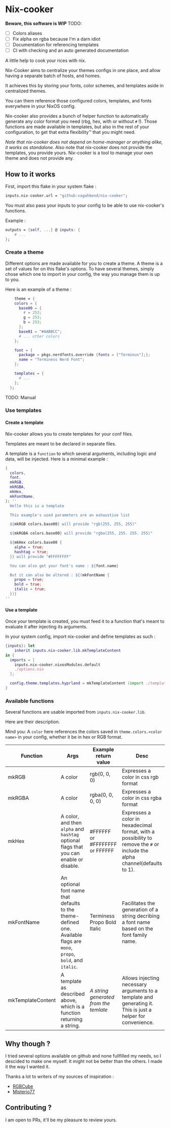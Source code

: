 # Nix-cooker

**Beware, this software is WIP**
TODO:

- [ ] Colors aliases
- [ ] Fix alpha on rgba because I'm a darn idiot
- [ ] Documentation for referencing templates
- [ ] CI with checking and an auto generated documentation

A little help to cook your rices with nix.

Nix-Cooker aims to centralize your themes configs in one place, and allow having a separate batch of hosts, and homes.

It achieves this by storing your fonts, color schemes, and templates aside in centralized themes.

You can them reference those configured colors, templates, and fonts everywhere in your NixOS config.

Nix-cooker also provides a bunch of helper function to automatically generate any color format you need (rbg, hex, with or without `#` !). Those functions are made available in templates, but also in the rest of your configuration, to get that extra flexibility:tm: that you might need.

_Note that nix-cooker does not depend on home-manager or anything alike, it works as standalone._
Also note that nix-cooker does not provide the templates, you provide yours. Nix-cooker is a tool to manage your own theme and does not provide any.

## How to it works

First, import this flake in your system flake :

```nix
inputs.nix-cooker.url = "github:vagahbond/nix-cooker";
```

You must also pass your inputs to your config to be able to use nix-cooker's functions.

Example :

```nix
outputs = {self, ...} @ inputs: {
    # ...
};

```

### Create a theme

Different options are made available for you to create a theme.
A theme is a set of values for on this flake's options. To have several themes, simply chose which one to import in your config, the way you manage them is up to you.

Here is an example of a theme :

```nix
    theme = {
    colors = {
      base00 = {
        r = 253;
        g = 253;
        b = 253;
      };
      base01 = "#AABBCC";
      # ... other colors
    };

    font = {
      package = pkgs.nerdfonts.override {fonts = ["Terminus"];};
      name = "Terminess Nerd Font";
    };

    templates = {
      # ...
    };
  };
```

TODO: Manual

### Use templates

#### Create a template

Nix-cooker allows you to create templates for your conf files.

Templates are meant to be declared in separate files.

A template is a `function` to which several arguments, including logic and data, will be injected. Here is a minimal example :

```nix
{
  colors,
  font,
  mkRGB,
  mkRGBA,
  mkHex,
  mkFontName,
}: ''
  Hello this is a template

  This example's used parameters are an exhaustive list

  ${mkRGB colors.base00} will provide "rgb(255, 255, 255)"

  ${mkRGBA colors.base00} will provide "rgba(255, 255. 255. 255)"

  ${mkHex colors.base00 {
    alpha = true;
    hashtag = true;
  }} will provide "#FFFFFFFF"

  You can also get your font's name : ${font.name}

  But it can also be altered : ${(mkFontName {
    propo = true;
    bold = true;
    italic = true;
  })}
''
```

#### Use a template

Once your template is created, you must feed it to a function that's meant to evaluate it after injecting its arguments.

In your system config, import nix-cooker and define templates as such :

```nix
{inputs}: let
    inherit inputs.nix-cooker.lib.mkTemplateContent
in {
  imports = [
    inputs.nix-cooker.nixosModules.default
    ./options.nix
  ];

  config.theme.templates.hyprland = mkTemplateContent (import ./templates/hyprland.nix);
}

```

### Available functions

Several functions are usable imported from `inputs.nix-cooker.lib`.

Here are their description.

Mind you:
A `color` here references the colors saved in `theme.colors.<color name>` in your config, whether it be in hex or RGB format.

| Function          | Args                                                                                                                     | Example return value                  | Desc                                                                                                                       |
| ----------------- | ------------------------------------------------------------------------------------------------------------------------ | ------------------------------------- | -------------------------------------------------------------------------------------------------------------------------- |
| mkRGB             | A color                                                                                                                  | rgb(0, 0, 0)                          | Expresses a color in css rgb format                                                                                        |
| mkRGBA            | A color                                                                                                                  | rgba(0, 0, 0, 0)                      | Expresses a color in css rgba format                                                                                       |
| mkHex             | A color, and then `alpha` and `hashtag` optional flags that you can enable or disable.                                   | #FFFFFF or #FFFFFFFF or FFFFFF        | Expresses a color in hexadecimal format, with a possibility to remove the `#` or include the alpha channel(defaults to 1). |
| mkFontName        | An optional font name that defaults to the theme-defined one. Available flags are `mono`, `propo`, `bold`, and `italic`. | Terminess Propo Bold Italic           | Facilitates the generation of a string decribing a font name based on the font family name.                                |
| mkTemplateContent | A template as described above, which is a function returning a string.                                                   | _A string generated from the temlate_ | Allows injecting necessary arguments to a template and generating it. This is just a helper for convenience.               |

## Why though ?

I tried several options available on github and none fullfilled my needs, so I descided to make one myself. It might not be better than the others. I made it the way I wanted it.

Thanks a lot to writers of my sources of inspiration :

- [RGBCube](https://github.com/RGBCube/ThemeNix)
- [Misterio77](https://github.com/Misterio77/nix-colors)

## Contributing ?

I am open to PRs, it'll be my pleasure to review yours.
